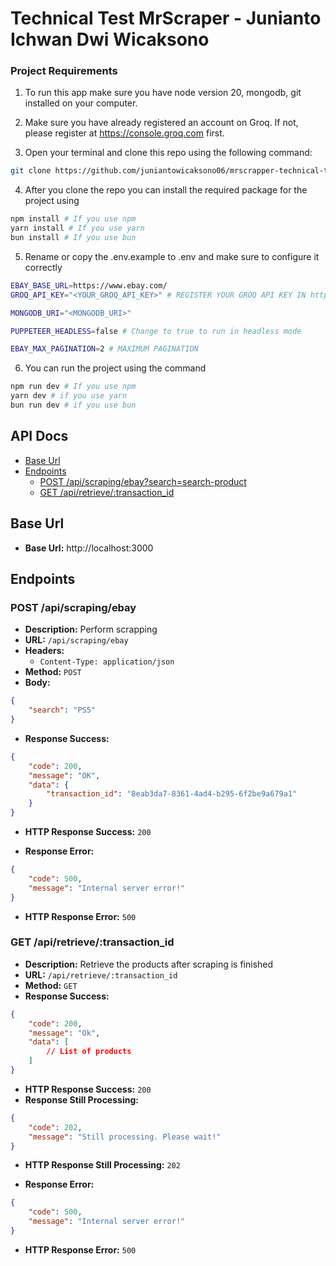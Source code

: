 # Technical Test MrScraper - Junianto Ichwan Dwi Wicaksono

### Project Requirements

1. To run this app make sure you have node version 20, mongodb, git installed on your computer.

2. Make sure you have already registered an account on Groq. If not, please register at https://console.groq.com first.

3. Open your terminal and clone this repo using the following command:

```bash
git clone https://github.com/juniantowicaksono06/mrscrapper-technical-test
```

4. After you clone the repo you can install the required package for the project using

```bash
npm install # If you use npm
yarn install # If you use yarn
bun install # If you use bun
```

5. Rename or copy the .env.example to .env and make sure to configure it correctly
```bash
EBAY_BASE_URL=https://www.ebay.com/
GROQ_API_KEY="<YOUR_GROQ_API_KEY>" # REGISTER YOUR GROQ API KEY IN https://console.groq.com/login

MONGODB_URI="<MONGODB_URI>"

PUPPETEER_HEADLESS=false # Change to true to run in headless mode

EBAY_MAX_PAGINATION=2 # MAXIMUM PAGINATION
```

6. You can run the project using the command
```bash
npm run dev # If you use npm
yarn dev # if you use yarn
bun run dev # if you use bun
```

## API Docs
- [Base Url](#baseurl)
- [Endpoints](#endpoints)
    - [POST /api/scraping/ebay?search=search-product](#perform-scrapping)
    - [GET /api/retrieve/:transaction_id](#get-products-by-transaction-id)

## Base Url
- **Base Url:** http://localhost:3000

## Endpoints
### **POST /api/scraping/ebay**
- **Description:** Perform scrapping
- **URL:** `/api/scraping/ebay`
- **Headers:**
    - `Content-Type: application/json`
- **Method:** `POST`
- **Body:**
```json
{
    "search": "PS5"
}
```
- **Response Success:**
```json
{
    "code": 200,
    "message": "OK",
    "data": {
        "transaction_id": "8eab3da7-8361-4ad4-b295-6f2be9a679a1"
    }
}
```
- **HTTP Response Success:** `200`

- **Response Error:**
```json
{
    "code": 500,
    "message": "Internal server error!"
}
```
- **HTTP Response Error:** `500`

### **GET /api/retrieve/:transaction_id**

- **Description:** Retrieve the products after scraping is finished
- **URL:** `/api/retrieve/:transaction_id`
- **Method:** `GET`
- **Response Success:**
```json
{
    "code": 200,
    "message": "Ok",
    "data": [
        // List of products
    ]
}
```
- **HTTP Response Success:** `200`
- **Response Still Processing:**
```json
{
    "code": 202,
    "message": "Still processing. Please wait!"
}
```
- **HTTP Response Still Processing:** `202`


- **Response Error:**
```json
{
    "code": 500,
    "message": "Internal server error!"
}
```
- **HTTP Response Error:** `500`